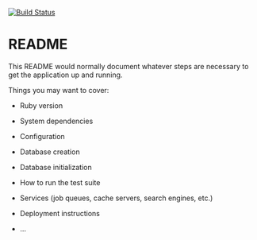 [![Build Status](https://travis-ci.org/toxic2302/rubygram.svg?branch=master)](https://travis-ci.org/toxic2302/rubygram)

# README

This README would normally document whatever steps are necessary to get the
application up and running.

Things you may want to cover:

* Ruby version

* System dependencies

* Configuration

* Database creation

* Database initialization

* How to run the test suite

* Services (job queues, cache servers, search engines, etc.)

* Deployment instructions

* ...
